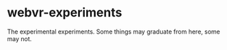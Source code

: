 # webvr-experiments
The experimental experiments. Some things may graduate from here, some may not.
